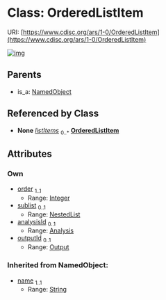 
# Class: OrderedListItem




URI: [https://www.cdisc.org/ars/1-0/OrderedListItem](https://www.cdisc.org/ars/1-0/OrderedListItem)


[![img](https://yuml.me/diagram/nofunky;dir:TB/class/[Output],[Output]<outputId%200..1-%20[OrderedListItem&#124;order:integer;name(i):string],[Analysis]<analysisId%200..1-%20[OrderedListItem],[NestedList]<sublist%200..1-++[OrderedListItem],[NestedList]++-%20listItems%200..*>[OrderedListItem],[NamedObject]^-[OrderedListItem],[NestedList],[NamedObject],[Analysis])](https://yuml.me/diagram/nofunky;dir:TB/class/[Output],[Output]<outputId%200..1-%20[OrderedListItem&#124;order:integer;name(i):string],[Analysis]<analysisId%200..1-%20[OrderedListItem],[NestedList]<sublist%200..1-++[OrderedListItem],[NestedList]++-%20listItems%200..*>[OrderedListItem],[NamedObject]^-[OrderedListItem],[NestedList],[NamedObject],[Analysis])

## Parents

 *  is_a: [NamedObject](NamedObject.md)

## Referenced by Class

 *  **None** *[listItems](listItems.md)*  <sub>0..\*</sub>  **[OrderedListItem](OrderedListItem.md)**

## Attributes


### Own

 * [order](order.md)  <sub>1..1</sub>
     * Range: [Integer](types/Integer.md)
 * [sublist](sublist.md)  <sub>0..1</sub>
     * Range: [NestedList](NestedList.md)
 * [analysisId](analysisId.md)  <sub>0..1</sub>
     * Range: [Analysis](Analysis.md)
 * [outputId](outputId.md)  <sub>0..1</sub>
     * Range: [Output](Output.md)

### Inherited from NamedObject:

 * [name](name.md)  <sub>1..1</sub>
     * Range: [String](types/String.md)
